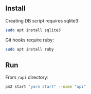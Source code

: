 ## Install
Creating DB script requires sqlite3:
```sh
sudo apt install sqlite3
```

Git hooks require ruby:
```sh
sudo apt install ruby
```

## Run
From `/api` directory:

```sh
pm2 start "yarn start" --name "api"
```